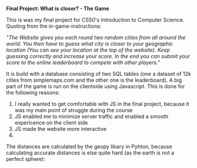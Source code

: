 **Final Project: What is closer? - The Game**

This is was my final project for CS50's Introduction to Computer Science. Quoting from the in-game-instructions:

_"The Website gives you each round two random cities from all around the world. You then have to guess what city is closer to your geographic location
(You can see your location at the top of the website). Keep guessing correctly and increase your score. In the end you can submit your score to the online 
leaderboard to compete with other players."_

It is build with a database consisting of two SQL tables (one a dataset of 12k cities from simplemaps.com and the other one is the leaderboard).
A big part of the game is run on the clientside using Javascript. This is done for the following reasons:
1. I really wanted to get comfortable with JS in the final project, because it was my main point of struggle during the course
2. JS enabled me to minimize server traffic and enabled a smooth expericence on the client side
3. JS made the website more interactive
4. 
The distances are calculated by the geopy libary in Pyhton, because calculating accurate distances is else quite hard (as the earth is not a perfect sphere):
